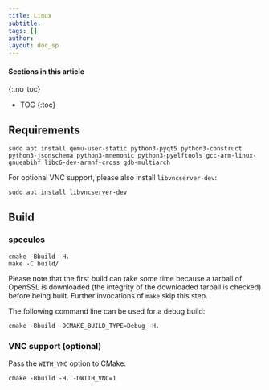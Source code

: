 ```yaml
---
title: Linux
subtitle:
tags: []
author:
layout: doc_sp
---
```


#### Sections in this article
{:.no_toc}
* TOC
{:toc}

## Requirements

```console
sudo apt install qemu-user-static python3-pyqt5 python3-construct python3-jsonschema python3-mnemonic python3-pyelftools gcc-arm-linux-gnueabihf libc6-dev-armhf-cross gdb-multiarch
```

For optional VNC support, please also install `libvncserver-dev`:

```console
sudo apt install libvncserver-dev
```

## Build

### speculos

```console
cmake -Bbuild -H.
make -C build/
```

Please note that the first build can take some time because a tarball of OpenSSL is downloaded (the integrity of the downloaded tarball is checked) before being built. Further invocations of `make` skip this step.

The following command line can be used for a debug build:

```console
cmake -Bbuild -DCMAKE_BUILD_TYPE=Debug -H.
```

### VNC support (optional)

Pass the `WITH_VNC` option to CMake:

```console
cmake -Bbuild -H. -DWITH_VNC=1
```
